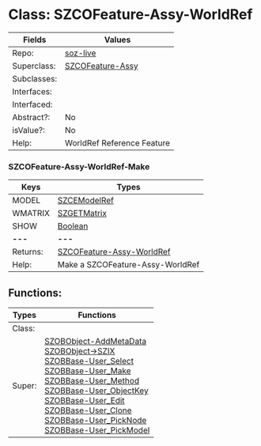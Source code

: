 
# Class:	SZCOFeature-Assy-WorldRef

| Fields | Values |
| --------- | --------- |
| Repo: | [soz-live](/repos/soz-live.html) |
| Superclass: | [SZCOFeature-Assy](SZCOFeature-Assy.html) |
| Subclasses: |  |
| Interfaces: |  |
| Interfaced: |  |
| Abstract?: | No |
| isValue?: | No |
| Help: | WorldRef Reference Feature |

### SZCOFeature-Assy-WorldRef-Make

| Keys | Types |
| --------- | --------- |
| MODEL | [SZCEModelRef](SZCEModelRef.html) |
| WMATRIX | [SZGETMatrix](SZGETMatrix.html) |
| SHOW | [Boolean](Boolean.html) |
| **---** | **---** |
| Returns: | [SZCOFeature-Assy-WorldRef](SZCOFeature-Assy-WorldRef.html) |
| Help: | Make a SZCOFeature-Assy-WorldRef |


## Functions:

| Types | Functions |
| --------- | --------- |
| Class: |  |
| Super: | [SZOBObject-AddMetaData](SZOBObject.html) <br> [SZOBObject->SZIX](SZOBObject.html) <br> [SZOBBase-User_Select](SZOBBase.html) <br> [SZOBBase-User_Make](SZOBBase.html) <br> [SZOBBase-User_Method](SZOBBase.html) <br> [SZOBBase-User_ObjectKey](SZOBBase.html) <br> [SZOBBase-User_Edit](SZOBBase.html) <br> [SZOBBase-User_Clone](SZOBBase.html) <br> [SZOBBase-User_PickNode](SZOBBase.html) <br> [SZOBBase-User_PickModel](SZOBBase.html) |


